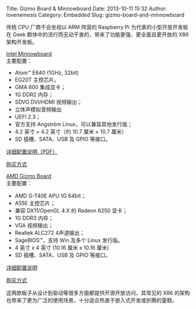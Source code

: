 Title: Gizmo Board & Minnowboard
Date: 2013-10-11 15:32
Author: lovenemesis
Category: Embedded
Slug: gizmo-board-and-minnowboard

传统 CPU 厂商不会坐视以 ARM 阵营的 Raspberry Pi 为代表的小型开放开发板在
Geek 群体中的流行而无动于衷的，带来了功能更强、更全面且更开放的 X86
架构开发板。

[Intel Minnowboard](http://www.minnowboard.org/technical-features/)  
主要配置：

-   Atom™ E640 (1GHz, 32bit)
-   EG20T 主控芯片。
-   GMA 600 集成显卡；
-   1G DDR2 内存；
-   SDVO DVI/HDMI 视频输出；
-   立体声模拟音频输出
-   UEFI 2.3；
-   官方支持 Angström Linux，可以兼容其他发行版；
-   4.2 英寸 × 4.2 英寸（约 10.7 厘米 × 10.7 厘米）
-   SD 插槽、SATA、USB 及 GPIO 等接口。

[详细配置说明（PDF）](http://files.minnowboard.org/pdfs/MinnowBoard_Flyer_2013-08-27.pdf)

[购买方式](http://www.minnowboard.org/where-to-buy/)

[AMD Gizmo Board](http://www.gizmosphere.org/why-gizmo/gizmoboard/)  
主要配置：

-   AMD G-T40E APU 1G 64bit；
-   A55E 主控芯片；
-   兼容 DX11/OpenGL 4.X 的 Radeon 6250 显卡；
-   1G DDR3 内存；
-   VGA 视频输出；
-   Realtek ALC272 4声道输出；
-   SageBIOS™，支持 Win 及多个 Linux 发行版。
-   4 英寸 x 4 英寸 (10.16 厘米 x 10.16 厘米)
-   SD 插槽、SATA、USB 及 GPIO 等接口。

[详细配置说明](http://www.gizmosphere.org/why-gizmo/gizmoboard/)

[购买方式](http://www.semiconductorstore.com/cart/pc/viewPrd.asp?idproduct=48524)

这两款板子从设计到驱动等很多方面都提供开源开放访问，其常见的 X86
的架构也带来了更为广泛的使用场景，十分适合热衷于嵌入式开发或折腾的童鞋。
